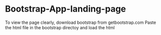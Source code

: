 # Bootstrap-App-landing-page
To view the page clearly, download bootstrap from getbootstrap.com
Paste the html file in the bootstrap directoy and load the html
